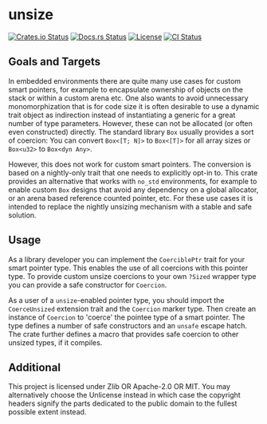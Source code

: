 # unsize

[![Crates.io Status](https://img.shields.io/crates/v/unsize.svg)](https://crates.io/crates/static-alloc)
[![Docs.rs Status](https://docs.rs/unsize/badge.svg)](https://docs.rs/unsize/)
[![License](https://img.shields.io/badge/license-MIT-blue.svg)](https://raw.githubusercontent.com/HeroicKatora/static-alloc/LICENSE)
[![CI Status](https://api.cirrus-ci.com/github/HeroicKatora/static-alloc.svg)](https://cirrus-ci.com/github/HeroicKatora/static-alloc)

## Goals and Targets

In embedded environments there are quite many use cases for custom smart
pointers, for example to encapsulate ownership of objects on the stack or
within a custom arena etc. One also wants to avoid unnecessary monomorphization
that is for code size it is often desirable to use a dynamic trait object as
indirection instead of instantiating a generic for a great number of type
parameters. However, these can not be allocated (or often even constructed)
directly. The standard library `Box` usually provides a sort of coercion: You
can convert `Box<[T; N]>` to `Box<[T]>` for all array sizes or `Box<u32>` to
`Box<dyn Any>`.

However, this does not work for custom smart pointers. The conversion is based
on a nightly-only trait that one needs to explicitly opt-in to. This crate
provides an alternative that works with `no_std` environments, for example to
enable custom `Box` designs that avoid any dependency on a global allocator, or
an arena based reference counted pointer, etc. For these use cases it is
intended to replace the nightly unsizing mechanism with a stable and safe
solution.

## Usage

As a library developer you can implement the `CoerciblePtr` trait for your
smart pointer type. This enables the use of all coercions with this pointer
type. To provide custom unsize coercions to your own `?Sized` wrapper type you
can provide a safe constructor for `Coercion`.

As a user of a `unsize`-enabled pointer type, you should import the
`CoerceUnsized` extension trait and the `Coercion` marker type. Then create an
instance of `Coercion` to 'coerce' the pointee type of a smart pointer. The
type defines a number of safe constructors and an `unsafe` escape hatch. The
crate further defines a macro that provides safe coercion to other unsized
types, if it compiles.

## Additional

This project is licensed under Zlib OR Apache-2.0 OR MIT. You may alternatively
choose the Unlicense instead in which case the copyright headers signify the
parts dedicated to the public domain to the fullest possible extent instead.
